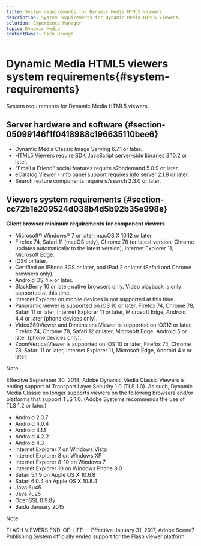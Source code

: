 ```yaml
---
title: System requirements for Dynamic Media HTML5 viewers
description: System requirements for Dynamic Media HTML5 viewers.
solution: Experience Manager
topic: Dynamic Media
contentOwner: Rick Brough
---
```


# Dynamic Media HTML5 viewers system requirements{#system-requirements}

System requirements for Dynamic Media HTML5 viewers.

<!-- Updated January 13, 2021 from https://wiki.corp.adobe.com/pages/viewpage.action?spaceKey=scene7qa&title=s7Viewers%2C+S7SDK%2C+S7OnDemand+Release+Notes - Contact is Sasha -->

## Server hardware and software {#section-05099146f1f0418988c196635110bee6}

* Dynamic Media Classic Image Serving 6.7.1 or later.
* HTML5 Viewers require SDK JavaScript server-side libraries 3.10.2 or later.
* "Email a Friend" social features require s7ondemand 5.0.9 or later.
* eCatalog Viewer - Info panel support requires info server 2.1.8 or later.
* Search feature components require s7search 2.3.0 or later.

## Viewers system requirements {#section-cc72b1e209524d038b4d5b92b35e998e}

**Client browser minimum requirements for component viewers**

* Microsoft® Windows® 7 or later; macOS X 10.12 or later.
* Firefox 74, Safari 11 (macOS only), Chrome 78 (or latest version; Chrome updates automatically to the latest version), Internet Explorer 11, Microsoft Edge.
* iOS6 or later.
* Certified on iPhone 3GS or later, and iPad 2 or later (Safari and Chrome browsers only).
* Android OS 4.x or later.
* BlackBerry 10 or later; native browsers only. Video playback is only supported at this time.
* Internet Explorer on mobile devices is not supported at this time.
* Panoramic viewer is supported on iOS 10 or later, Firefox 74, Chrome 78, Safari 11 or later, Internet Explorer 11 or later, Microsoft Edge, Android 4.4 or later (phone devices only).
* Video360Viewer and DimensionalViewer is supported on iOS12 or later, Firefox 74, Chrome 78, Safari 12 or later, Microsoft Edge, Android 5 or later (phone devices only).
* ZoomVerticalViewer is supported on iOS 10 or later, Firefox 74, Chrome 78, Safari 11 or later, Internet Explorer 11, Microsoft Edge, Android 4.x or later.

>[!NOTE]
>
>Effective September 30, 2018, Adobe Dynamic Media Classic Viewers is ending support of Transport Layer Security 1.0 (TLS 1.0). As such, Dynamic Media Classic no longer supports viewers on the following browsers and/or platforms that support TLS 1.0. (Adobe Systems recommends the use of TLS 1.2 or later.)

* Android 2.3.7 
* Android 4.0.4 
* Android 4.1.1 
* Android 4.2.2 
* Android 4.3 
* Internet Explorer 7 on Windows Vista 
* Internet Explorer 8 on Windows XP 
* Internet Explorer 8-10 on Windows 7 
* Internet Explorer 10 on Windows Phone 8.0 
* Safari 5.1.9 on Apple OS X 10.6.8 
* Safari 6.0.4 on Apple OS X 10.8.4 
* Java 6u45 
* Java 7u25 
* OpenSSL 0.9.8y 
* Baidu January 2015

>[!NOTE]
>
>FLASH VIEWERS END-OF-LIFE — Effective January 31, 2017, Adobe Scene7 Publishing System officially ended support for the Flash viewer platform.
